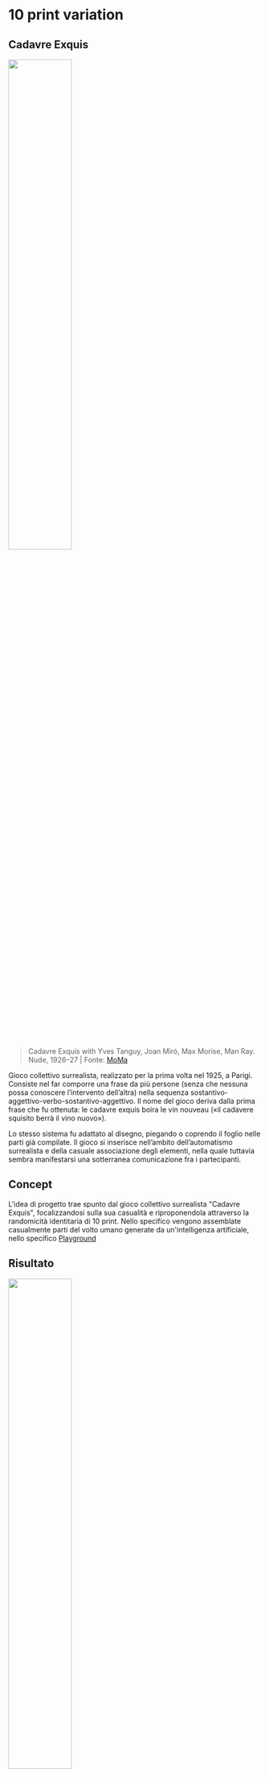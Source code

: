 # 10 print variation

## Cadavre Exquis

<img src="https://github.com/nicolosinatra/digital-experience-archive/blob/95861ed29e298f6a5864274e29e3a50d20dc3f2a/nicolosinatra/img/cadaveri%20squisiti.jpeg" width="50%">  

> Cadavre Exquis with Yves Tanguy, Joan Miró, Max Morise, Man Ray. Nude, 1926–27 | Fonte: [MoMa](https://www.moma.org/collection/works/35701)

Gioco collettivo surrealista, realizzato per la prima volta nel 1925, a Parigi. Consiste nel far comporre una frase da più persone (senza che nessuna possa conoscere l’intervento dell’altra) nella sequenza sostantivo-aggettivo-verbo-sostantivo-aggettivo. Il nome del gioco deriva dalla prima frase che fu ottenuta: le cadavre exquis boira le vin nouveau («il cadavere squisito berrà il vino nuovo»).  

Lo stesso sistema fu adattato al disegno, piegando o coprendo il foglio nelle parti già compilate. Il gioco si inserisce nell’ambito dell’automatismo surrealista e della casuale associazione degli elementi, nella quale tuttavia sembra manifestarsi una sotterranea comunicazione fra i partecipanti.

## Concept

L'idea di progetto trae spunto dal gioco collettivo surrealista "Cadavre Exquis", focalizzandosi sulla sua casualità e riproponendola attraverso la randomicità identitaria di 10 print. Nello specifico vengono assemblate casualmente parti del volto umano generate da un'intelligenza artificiale, nello specifico  [Playground](https://playgroundai.com/)

## Risultato

<img src="https://github.com/nicolosinatra/digital-experience-archive/blob/0e8f5611ae092980e73f0dc45b1f629fefe792ef/nicolosinatra/10%20print.gif" width="50%">  

> Link allo [Sketch](https://editor.p5js.org/nicolo.sinatra2/sketches/7oBB1GI4n)
